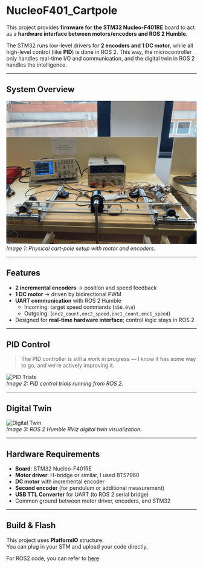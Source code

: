 # NucleoF401_Cartpole

This project provides **firmware for the STM32 Nucleo-F401RE** board to act as a **hardware interface between motors/encoders and ROS 2 Humble**.  

The STM32 runs low-level drivers for **2 encoders and 1 DC motor**, while all high-level control (like **PID**) is done in ROS 2. This way, the microcontroller only handles real-time I/O and communication, and the digital twin in ROS 2 handles the intelligence.  

---

## System Overview

![System Picture](docs/img1.png)  
*Image 1: Physical cart-pole setup with motor and encoders.*

---

## Features
- **2 incremental encoders** → position and speed feedback  
- **1 DC motor** → driven by bidirectional PWM  
- **UART communication** with ROS 2 Humble  
  - Incoming: target speed commands (`s50.0\n`)  
  - Outgoing: (`enc2_count,enc2_speed,enc1_count,enc1_speed`)  
- Designed for **real-time hardware interface**; control logic stays in ROS 2  

---

## PID Control
> The PID controller is still a work in progress — I know it has some way to go, and we’re actively improving it.

![PID Trials](docs/img2.gif)  
*Image 2: PID control trials running from ROS 2.*

---

## Digital Twin

![Digital Twin](docs/img3.gif)  
*Image 3: ROS 2 Humble RViz digital twin visualization.*

---

## Hardware Requirements
- **Board**: STM32 Nucleo-F401RE  
- **Motor driver**: H-bridge or similar, I used BTS7960  
- **DC motor** with incremental encoder  
- **Second encoder** (for pendulum or additional measurement)  
- **USB TTL Converter** for UART (to ROS 2 serial bridge)  
- Common ground between motor driver, encoders, and STM32  

---

## Build & Flash

This project uses **PlatformIO** structure.  
You can plug in your STM and upload your code directly.

For ROS2 code, you can refer to [here](https://github.com/enesbirlik/fuzzy_ws.git)
